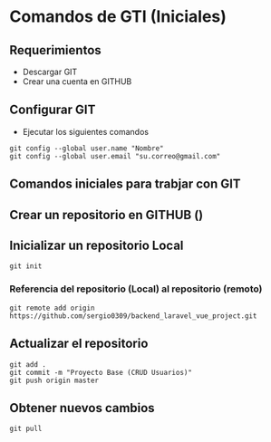# Comandos de GTI (Iniciales)
## Requerimientos
- Descargar GIT
- Crear una cuenta en GITHUB
## Configurar GIT
- Ejecutar los siguientes comandos
```
git config --global user.name "Nombre"
git config --global user.email "su.correo@gmail.com"
```
## Comandos iniciales para trabjar con GIT
## Crear un repositorio en GITHUB ()
## Inicializar un repositorio Local
```
git init
```
### Referencia del repositorio (Local) al repositorio (remoto)
```
git remote add origin https://github.com/sergio0309/backend_laravel_vue_project.git
```
## Actualizar el repositorio
```
git add .
git commit -m "Proyecto Base (CRUD Usuarios)"
git push origin master
```

## Obtener nuevos cambios
```
git pull
```
